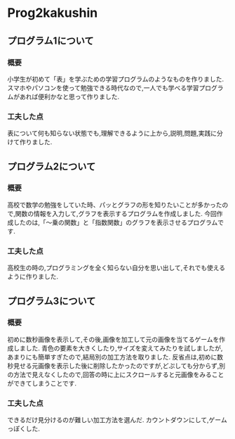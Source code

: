 # Prog2kakushin
## プログラム1について
### 概要
小学生が初めて「表」を学ぶための学習プログラムのようなものを作りました.
スマホやパソコンを使って勉強できる時代なので,一人でも学べる学習プログラムがあれば便利かなと思って作りました.
### 工夫した点
表について何も知らない状態でも,理解できるように上から,説明,問題,実践に分けて作りました.
## プログラム2について
### 概要
高校で数学の勉強をしていた時、パッとグラフの形を知りたいことが多かったので,関数の情報を入力して,グラフを表示するプログラムを作成しました.
今回作成したのは,「～乗の関数」と「指数関数」のグラフを表示させるプログラムです.
### 工夫した点
高校生の時の,プログラミングを全く知らない自分を思い出して,それでも使えるように作りました.
## プログラム3について
### 概要
初めに数秒画像を表示して,その後,画像を加工して元の画像を当てるゲームを作成しました.
青色の要素を大きくしたり,サイズを変えてみたりを試しましたが,あまりにも簡単すぎたので,結局別の加工方法を取りました.
反省点は,初めに数秒見せる元画像を表示した後に削除したかったのですが,どぷしても分からず,別の方法で見えなくしたので,回答の時に上にスクロールすると元画像をみることができてしまうことです.
### 工夫した点
できるだけ見分けるのが難しい加工方法を選んだ.
カウントダウンにして,ゲームっぽくした.
